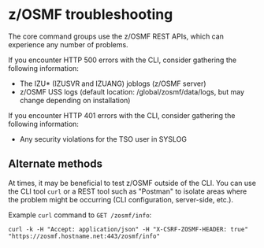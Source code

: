 # z/OSMF troubleshooting

The core command groups use the z/OSMF REST APIs, which can experience any number of problems.

If you encounter HTTP 500 errors with the CLI, consider gathering the following information:
- The IZU* (IZUSVR and IZUANG) joblogs (z/OSMF server)
- z/OSMF USS logs (default location: /global/zosmf/data/logs, but may change depending on installation)

If you encounter HTTP 401 errors with the CLI, consider gathering the following information:
- Any security violations for the TSO user in SYSLOG

## Alternate methods

At times, it may be beneficial to test z/OSMF outside of the CLI. You can use the CLI tool `curl` or a REST tool such as "Postman" to isolate areas where the problem might be occurring (CLI configuration, server-side, etc.).

Example `curl` command to `GET /zosmf/info`:
```
curl -k -H "Accept: application/json" -H "X-CSRF-ZOSMF-HEADER: true"  "https://zosmf.hostname.net:443/zosmf/info"
```
